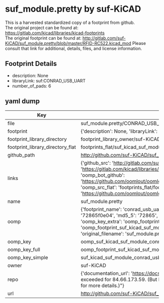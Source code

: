 # suf_module.pretty by suf-KiCAD  
This is a harvested standardized copy of a footprint from github.  
The original project can be found at:  
https://gitlab.com/kicad/libraries/kicad-footprints  
The original footprint can be found at:
http://gitlab.com/suf-KiCAD/suf_module.pretty/blob/master/RFID-RC522.kicad_mod
Please consult that link for additional, details, files, and license information.  
## Footprint Details
* description: None  
* libraryLink: suf:CONRAD_USB_UART  
* number_of_pads: 6  
## yaml dump  
| Key | Value |  
| --- | --- |  
| file | suf_module.pretty/CONRAD_USB_UART.kicad_mod |  
| footprint | {'description': None, 'libraryLink': 'suf:CONRAD_USB_UART', 'number_of_pads': 6} |  
| footprint_library_directory | footprint_library_owner/suf-KiCAD_suf_module.pretty |  
| footprint_library_directory_flat | footprints_flat/suf_kicad_suf_module_conrad_usb_uart/working |  
| github_path | http://github.com/suf-KiCAD/suf_module.pretty/blob/master/CONRAD_USB_UART.kicad_mod |  
| links | {'github_src': 'http://gitlab.com/suf-KiCAD/suf_module.pretty/blob/master/RFID-RC522.kicad_mod', 'github_src_repo': 'https://gitlab.com/kicad/libraries/kicad-footprints', 'oomp_bot': 'footprints/suf_kicad_suf_module_conrad_usb_uart/working', 'oomp_bot_github': 'https://github.com/oomlout/oomlout_oomp_footprint_bot/tree/main/footprints/suf_kicad_suf_module_conrad_usb_uart/working', 'oomp_src_flat': 'footprints_flat/footprints_flat/suf_kicad_suf_module_conrad_usb_uart/working', 'oomp_src_flat_github': 'https://github.com/oomlout/oomlout_oomp_footprint_src/tree/main/footprints_flat/suf_kicad_suf_module_conrad_usb_uart/working'} |  
| name | suf_module.pretty |  
| oomp | {'footprint_name': 'conrad_usb_uart', 'library_name': 'suf_module', 'md5': '72865f0e0477831afdd0381f3ca11ffc', 'md5_10': '72865f0e04', 'md5_5': '72865', 'md5_6': '72865f', 'oomp_key': 'oomp_suf_kicad_suf_module_conrad_usb_uart', 'oomp_key_extra': 'oomp_footprint_suf_kicad_suf_module_conrad_usb_uart', 'oomp_key_full': 'oomp_footprint_suf_kicad_suf_module_conrad_usb_uart_72865f', 'oomp_key_simple': 'suf_kicad_suf_module_conrad_usb_uart', 'original_filename': 'suf_module.pretty/CONRAD_USB_UART.kicad_mod', 'owner_name': 'suf_kicad'} |  
| oomp_key | oomp_suf_kicad_suf_module_conrad_usb_uart |  
| oomp_key_full | oomp_footprint_suf_kicad_suf_module_conrad_usb_uart |  
| oomp_key_simple | suf_kicad_suf_module_conrad_usb_uart |  
| owner | suf-KiCAD |  
| repo | {'documentation_url': 'https://docs.github.com/rest/overview/resources-in-the-rest-api#rate-limiting', 'message': "API rate limit exceeded for 84.66.173.59. (But here's the good news: Authenticated requests get a higher rate limit. Check out the documentation for more details.)"} |  
| url | http://github.com/suf-KiCAD/suf_module.pretty |  

